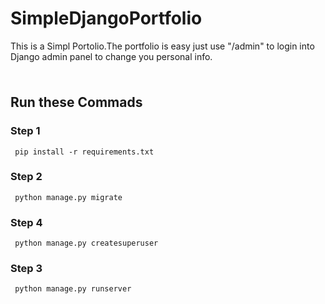 # SimpleDjangoPortfolio

This is a Simpl Portolio.The portfolio is easy  just use "/admin"  to login into Django admin panel to change you personal info.

<h3> 
<div> <img src="https://drive.google.com/uc?export=view&id=1xm9r-N5L19m0ou6dvrddttzyDyZF5MJ3" alt="">   </div>



## Run these Commads
### Step 1
     pip install -r requirements.txt
### Step 2
     python manage.py migrate
     
### Step 4
     python manage.py createsuperuser
        
### Step 3
     python manage.py runserver

  













